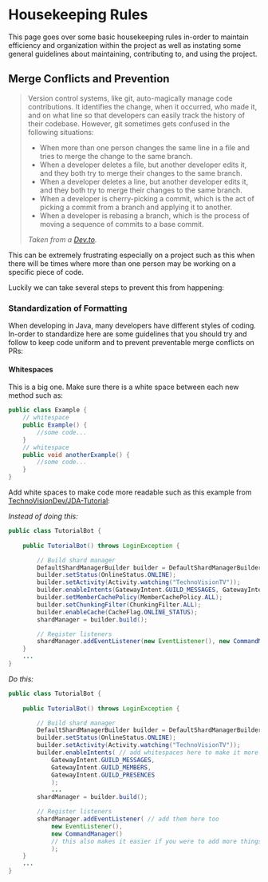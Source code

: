 # Housekeeping Rules
This page goes over some basic housekeeping rules in-order to maintain efficiency and organization within the project as well as instating some general guidelines about maintaining, contributing to, and using the project.

## Merge Conflicts and Prevention
> Version control systems, like git, auto-magically manage code contributions. It identifies the change, when it occurred, who made it, and on what line so that developers can easily track the history of their codebase. However, git sometimes gets confused in the following situations:
> 
> - When more than one person changes the same line in a file and tries to merge the change to the same branch.
> - When a developer deletes a file, but another developer edits it, and they both try to merge their changes to the same branch.
> - When a developer deletes a line, but another developer edits it, and they both try to merge their changes to the same branch.
> - When a developer is cherry-picking a commit, which is the act of picking a commit from a branch and applying it to another.
> - When a developer is rebasing a branch, which is the process of moving a sequence of commits to a base commit.
>
> *Taken from a [Dev.to](https://dev.to/github/how-to-prevent-merge-conflicts-or-at-least-have-less-of-them-109p).*
   
This can be extremely frustrating especially on a project such as this when there will be times where more than one person may be working on a specific piece of code. 

Luckily we can take several steps to prevent this from happening: 
### Standardization of Formatting
When developing in Java, many developers have different styles of coding. In-order to standardize here are some guidelines that you should try and follow to keep code uniform and to prevent preventable merge conflicts on PRs: 

#### **Whitespaces** 
This is a big one. Make sure there is a white space between each new method such as:
```java
public class Example {
    // whitespace
    public Example() {
        //some code...
    }
    // whitespace
    public void anotherExample() {
        //some code...
    }
}
```
Add white spaces to make code more readable such as this example from [TechnoVisionDev/JDA-Tutorial](https://github.com/TechnoVisionDev/JDA-Tutorial):

*Instead of doing this:*

```java
public class TutorialBot {
    
    public TutorialBot() throws LoginException {

        // Build shard manager
        DefaultShardManagerBuilder builder = DefaultShardManagerBuilder.createDefault(token);
        builder.setStatus(OnlineStatus.ONLINE);
        builder.setActivity(Activity.watching("TechnoVisionTV"));
        builder.enableIntents(GatewayIntent.GUILD_MESSAGES, GatewayIntent.GUILD_MEMBERS, GatewayIntent.GUILD_PRESENCES);
        builder.setMemberCachePolicy(MemberCachePolicy.ALL);
        builder.setChunkingFilter(ChunkingFilter.ALL);
        builder.enableCache(CacheFlag.ONLINE_STATUS);
        shardManager = builder.build();

        // Register listeners
        shardManager.addEventListener(new EventListener(), new CommandManager());
    }
    ...
}
```
*Do this:*
```java
public class TutorialBot {
    
    public TutorialBot() throws LoginException {

        // Build shard manager
        DefaultShardManagerBuilder builder = DefaultShardManagerBuilder.createDefault(token);
        builder.setStatus(OnlineStatus.ONLINE);
        builder.setActivity(Activity.watching("TechnoVisionTV"));
        builder.enableIntents( // add whitespaces here to make it more readable
            GatewayIntent.GUILD_MESSAGES, 
            GatewayIntent.GUILD_MEMBERS, 
            GatewayIntent.GUILD_PRESENCES
            );
            ...
        shardManager = builder.build();

        // Register listeners
        shardManager.addEventListener( // add them here too
            new EventListener(), 
            new CommandManager()
            // this also makes it easier if you were to add more things to the list later on
            ); 
    }
    ...
}
```